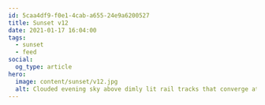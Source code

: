 ```yaml
---
id: 5caa4df9-f0e1-4cab-a655-24e9a6200527
title: Sunset v12
date: 2021-01-17 16:04:00
tags:
  - sunset
  - feed
social:
  og_type: article
hero:
  image: content/sunset/v12.jpg
  alt: Clouded evening sky above dimly lit rail tracks that converge at the horizon. A passenger train on the right with cars painted blue, yellow, and white.
---
```

